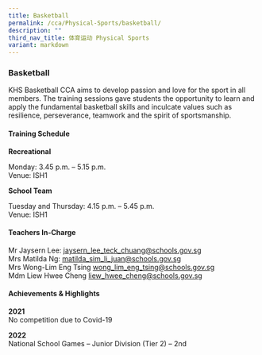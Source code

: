 ```yaml
---
title: Basketball
permalink: /cca/Physical-Sports/basketball/
description: ""
third_nav_title: 体育运动 Physical Sports
variant: markdown
---
```

### Basketball

KHS Basketball CCA aims to develop passion and love for the sport in all members. The training sessions gave students the opportunity to learn and apply the fundamental basketball skills and inculcate values such as resilience, perseverance, teamwork and the spirit of sportsmanship.  
  

#### Training Schedule

**Recreational**

Monday: 3.45 p.m. – 5.15 p.m.<br>
Venue: ISH1

  

**School Team**

Tuesday and Thursday: 4.15 p.m. – 5.45 p.m.<br>
Venue: ISH1

#### Teachers In-Charge

Mr Jaysern Lee: [jaysern\_lee\_teck\_chuang@schools.gov.sg](mailto:jaysern_lee_teck_chuang@schools.gov.sg)<br>
Mrs Matilda Ng:&nbsp;[matilda\_sim\_li\_juan@schools.gov.sg](mailto:matilda_sim_li_juan@schools.gov.sg)<br>
Mrs Wong-Lim Eng Tsing&nbsp;[wong\_lim\_eng\_tsing@schools.gov.sg](mailto:wong_lim_eng_tsing@schools.gov.sg)<br>
Mdm Liew Hwee Cheng&nbsp;[liew\_hwee\_cheng@schools.gov.sg](mailto:liew_hwee_cheng@schools.gov.sg)

#### Achievements &amp; Highlights

**2021**<br>
No competition due to Covid-19

  

**2022**<br>
National School Games – Junior Division (Tier 2) – 2nd
